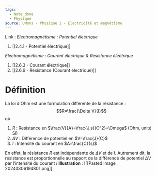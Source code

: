 ```yaml
---
tags:
  - Note_done
  - Physique
source: UMons - Physique 2 - Electricité et magnétisme
---
```


Link :
_Electromagnétisme : Potentiel électrique_
1. [[2.4.1 - Potentiel électrique]]

_Electromagnétisme : Courant électrique & Resistance électrique_
1. [[2.6.3 - Courant électrique]]
2. [[2.6.6 - Résistance (Courant électrique)]]

# Définition
La loi d'Ohm est une formulation différente de la résistance : $$R=\frac{\Delta V}{I}$$ où
1. $R$ : Resistance en $\frac{V}{A}=\frac{J.s}{C^2}=\Omega$ (Ohm, unité SI) 
2. $\Delta V$ : Différence de potentiel en $V=\frac{J}{C}$ 
3. $I$ : Intensité du courant en $A=\frac{C}{s}$ 

En effet, la résistance $R$ est indépendante de $\Delta V$ et de $I$. Autrement dit, la résistance est proportionnelle au rapport de la différence de potentiel $\Delta V$ par l'intensité du courant $I$ 
**Illustration** : ![[Pasted image 20240306194801.png]]
